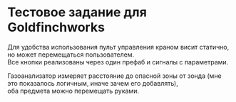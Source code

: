 # Тестовое задание для Goldfinchworks

Для удобства использования пульт управления краном висит статично, но может перемещаться пользователем.  
Все кнопки реализованы через один префаб и сигналы с параметрами.  

Газоанализатор измеряет расстояние до опасной зоны от зонда (мне это показалось логичным, иначе зачем его добавлять),  
оба предмета можно перемещать руками.
